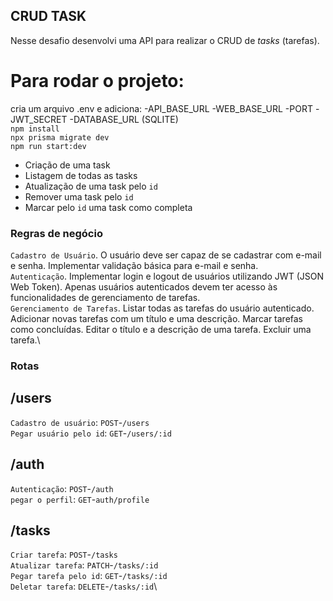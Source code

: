 ## CRUD TASK
Nesse desafio desenvolvi uma API para realizar o CRUD de *tasks* (tarefas).


# Para rodar o projeto:
cria um arquivo .env e adiciona:
-API_BASE_URL
-WEB_BASE_URL
-PORT
-JWT_SECRET
-DATABASE_URL (SQLITE)
\
`npm install`\
`npx prisma migrate dev`\
`npm run start:dev`

- Criação de uma task
- Listagem de todas as tasks
- Atualização de uma task pelo `id`
- Remover uma task pelo `id`
- Marcar pelo `id` uma task como completa

### Regras de negócio
`Cadastro de Usuário`. O usuário deve ser capaz de se cadastrar com e-mail e senha. Implementar validação básica para e-mail e senha.\
`Autenticação`. Implementar login e logout de usuários utilizando JWT (JSON Web Token). Apenas usuários autenticados devem ter acesso às funcionalidades de gerenciamento de tarefas.\
`Gerenciamento de Tarefas`. Listar todas as tarefas do usuário autenticado. Adicionar novas tarefas com um título e uma descrição. Marcar tarefas como concluídas. Editar o título e a descrição de uma tarefa. Excluir uma tarefa.\

### Rotas

## /users 
`Cadastro de usuário`: `POST`-`/users`\
`Pegar usuário pelo id`: `GET`-`/users/:id`

## /auth
`Autenticação`: `POST`-`/auth`\
`pegar o perfil`: `GET`-`auth/profile`

## /tasks
`Criar tarefa`: `POST`-`/tasks`\
`Atualizar tarefa`: `PATCH`-`/tasks/:id`\
`Pegar tarefa pelo id`: `GET`-`/tasks/:id`\
`Deletar tarefa`: `DELETE`-`/tasks/:id`\